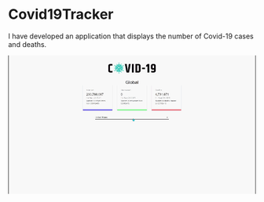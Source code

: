 # Covid19Tracker
I have developed an application that displays the number of Covid-19 cases and deaths.


![Covid19Tracker](https://github.com/ozansarisoy/Covid19Tracker/blob/master/Covid-19Tracker/CovidTracker.gif)
